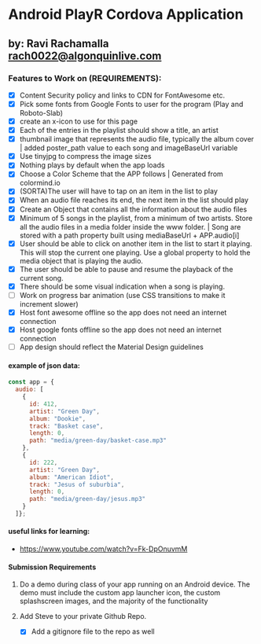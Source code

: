 # Android PlayR Cordova Application
## by: Ravi Rachamalla rach0022@algonquinlive.com


### Features to Work on (REQUIREMENTS):
- [x] Content Security policy and links to CDN for FontAwesome etc.
- [x] Pick some fonts from Google Fonts to user for the program (Play and Roboto-Slab)
- [x] create an x-icon to use for this page
- [x] Each of the entries in the playlist should show a title, an artist
- [x] thumbnail image that represents the audio file, typically the album cover | added poster_path value to each song and imageBaseUrl variable
- [x] Use tinyjpg to compress the image sizes
- [x] Nothing plays by default when the app loads
- [x] Choose a Color Scheme that the APP follows | Generated from colormind.io
- [x] (SORTA)The user will have to tap on an item in the list to play
- [x] When an audio file reaches its end, the next item in the list should play
- [x] Create an Object that contains all the information about the audio files
- [x] Minimum of 5 songs in the playlist, from a minimum of two artists. Store all the audio files in a media folder inside the www folder. | Song are stored with a path property built using mediaBaseUrl + APP.audio[i]
- [x] User should be able to click on another item in the list to start it playing. This will stop the current one playing. Use a global property to hold the media object that is playing the audio.
- [x] The user should be able to pause and resume the playback of the current song.
- [x] There should be some visual indication when a song is playing.
- [ ] Work on progress bar animation (use CSS transitions to make it increment slower)
- [x] Host font awesome offline so the app does not need an internet connection
- [x] Host google fonts offline so the app does not need an internet connection
- [ ] App design should reflect the Material Design guidelines

#### example of json data: 
```js
const app = {
  audio: [
    {
      id: 412,
      artist: "Green Day",
      album: "Dookie",
      track: "Basket case",
      length: 0,
      path: "media/green-day/basket-case.mp3"
    },
    {
      id: 222,
      artist: "Green Day",
      album: "American Idiot",
      track: "Jesus of suburbia",
      length: 0,
      path: "media/green-day/jesus.mp3"
    }
  ]};
```

#### useful links for learning:
- https://www.youtube.com/watch?v=Fk-DpOnuvmM

#### Submission Requirements
1. Do a demo during class of your app running on an Android device. The demo must include the custom app launcher icon, the custom splashscreen images, and the majority of the functionality

2. Add Steve to your private Github Repo.
    - [x] Add a gitignore file to the repo as well